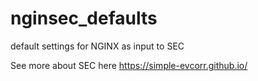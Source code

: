 # nginsec_defaults
default settings for NGINX as input to SEC

See more about SEC here https://simple-evcorr.github.io/
